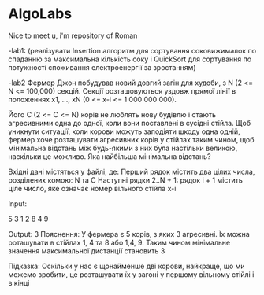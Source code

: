 # AlgoLabs
Nice to meet u, i'm repository of Roman

 -lab1:
 (реалізувати Insertion алгоритм для сортування соковижималок по спаданню  за максимальна кількість соку  і  QuickSort для сортування по потужності споживання електроенергії  за зростанням)

-lab2
Фермер Джон побудував новий довгий загін для худоби, з N (2 <= N <= 100,000) секцій. Секції розташовуються уздовж прямої лінії в положеннях x1, ..., xN (0 <= x-i <= 1 000 000 000).

Його C (2 <= C <= N) корів не люблять нову будівлю і стають агресивними одна до одної, коли вони поставлені в сусідні стійла. Щоб уникнути ситуації, коли корови можуть заподіяти шкоду одна одній, фермер хоче розташувати агресивних корів у стійлах таким чином, щоб мінімальна відстань між будь-якими з них була настільки великою, наскільки це можливо. Яка найбільша мінімальна відстань?

Вхідні дані містяться у файлі, де:
Перший рядок містить два цілих числа, розділених комою: N та C
Наступні рядки 2..N + 1: рядок i + 1 містить ціле число, яке означає номер вільного стійла x-і

Input:


5 3
1
2
8
4
9

Output:
3
Пояснення: 
У фермера є 5 корів, з яких 3 агресивні. Їх можна роташувати в стійлах 1, 4 та 8 або 1,4, 9. Таким чином мінімальне значення максимальної дистанції становить 3

Підказка:
Оскільки у нас є щонайменше дві корови, найкраще, що ми можемо зробити, це розташувати їх у загоні у першому вільному стійлі і в кінці
